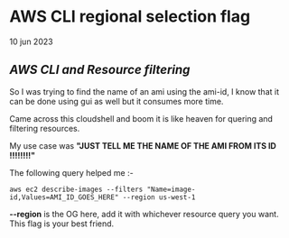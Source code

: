 # AWS CLI regional selection flag
10 jun 2023


***AWS CLI and Resource filtering***
--


So I was trying to find the name of an ami using the ami-id, I know that it can be done using gui as well but it consumes more time.

Came across this cloudshell and boom it is like heaven for quering and filtering resources.

My use case was **"JUST TELL ME THE NAME OF THE AMI FROM ITS ID !!!!!!!!"** 


The following query helped me :-

```
aws ec2 describe-images --filters "Name=image-id,Values=AMI_ID_GOES_HERE" --region us-west-1

```

**--region** is the OG here, add it with whichever resource query you want. This flag is your best friend.



